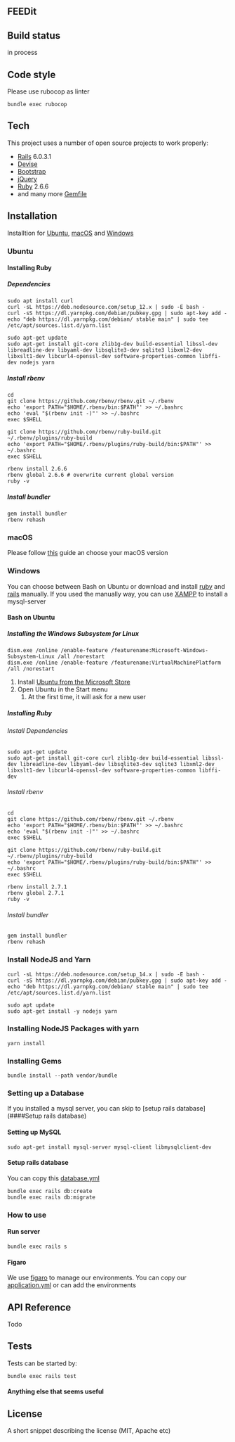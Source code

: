 ## FEEDit

## Build status
in process


## Code style
Please use rubocop as linter
```shell script
bundle exec rubocop
``` 

## Tech

This project uses a number of open source projects to work properly:
* [Rails] 6.0.3.1
* [Devise]
* [Bootstrap]
* [jQuery]
* [Ruby] 2.6.6
* and many more [Gemfile](Gemfile)

## Installation
Installtion for [Ubuntu](#ubuntu), [macOS](#macOS) and [Windows](#windows)

### Ubuntu

#### Installing Ruby

##### Dependencies

```shell script
sudo apt install curl
curl -sL https://deb.nodesource.com/setup_12.x | sudo -E bash -
curl -sS https://dl.yarnpkg.com/debian/pubkey.gpg | sudo apt-key add -
echo "deb https://dl.yarnpkg.com/debian/ stable main" | sudo tee /etc/apt/sources.list.d/yarn.list

sudo apt-get update
sudo apt-get install git-core zlib1g-dev build-essential libssl-dev libreadline-dev libyaml-dev libsqlite3-dev sqlite3 libxml2-dev libxslt1-dev libcurl4-openssl-dev software-properties-common libffi-dev nodejs yarn
```
##### Install rbenv

```shell script
cd
git clone https://github.com/rbenv/rbenv.git ~/.rbenv
echo 'export PATH="$HOME/.rbenv/bin:$PATH"' >> ~/.bashrc
echo 'eval "$(rbenv init -)"' >> ~/.bashrc
exec $SHELL

git clone https://github.com/rbenv/ruby-build.git ~/.rbenv/plugins/ruby-build
echo 'export PATH="$HOME/.rbenv/plugins/ruby-build/bin:$PATH"' >> ~/.bashrc
exec $SHELL

rbenv install 2.6.6
rbenv global 2.6.6 # overwrite current global version
ruby -v
```
##### Install bundler

```shell script
gem install bundler
rbenv rehash
```
### macOS

Please follow [this](https://gorails.com/setup/osx/10.15-catalina) guide an choose your macOS version
### Windows

You can choose between Bash on Ubuntu or download and install [ruby](https://rubyinstaller.org/downloads/) and [rails](http://railsinstaller.org/en) manually. If you used the manually way, you can use [XAMPP](https://www.apachefriends.org/de/index.html) to install a mysql-server
#### Bash on Ubuntu

##### Installing the Windows Subsystem for Linux

```shell script
dism.exe /online /enable-feature /featurename:Microsoft-Windows-Subsystem-Linux /all /norestart
dism.exe /online /enable-feature /featurename:VirtualMachinePlatform /all /norestart
```
1. Install [Ubuntu from the Microsoft Store](https://www.microsoft.com/en-us/p/ubuntu/9nblggh4msv6)
2. Open Ubuntu in the Start menu
    1. At the first time, it will ask for a new user
##### Installing Ruby

###### Install Dependencies

```shell script
sudo apt-get update
sudo apt-get install git-core curl zlib1g-dev build-essential libssl-dev libreadline-dev libyaml-dev libsqlite3-dev sqlite3 libxml2-dev libxslt1-dev libcurl4-openssl-dev software-properties-common libffi-dev
```
###### Install rbenv

```shell script
cd
git clone https://github.com/rbenv/rbenv.git ~/.rbenv
echo 'export PATH="$HOME/.rbenv/bin:$PATH"' >> ~/.bashrc
echo 'eval "$(rbenv init -)"' >> ~/.bashrc
exec $SHELL

git clone https://github.com/rbenv/ruby-build.git ~/.rbenv/plugins/ruby-build
echo 'export PATH="$HOME/.rbenv/plugins/ruby-build/bin:$PATH"' >> ~/.bashrc
exec $SHELL

rbenv install 2.7.1
rbenv global 2.7.1
ruby -v
```
###### Install bundler

```shell script
gem install bundler
rbenv rehash
```
### Install NodeJS and Yarn

```shell script
curl -sL https://deb.nodesource.com/setup_14.x | sudo -E bash -
curl -sS https://dl.yarnpkg.com/debian/pubkey.gpg | sudo apt-key add -
echo "deb https://dl.yarnpkg.com/debian/ stable main" | sudo tee /etc/apt/sources.list.d/yarn.list

sudo apt update
sudo apt-get install -y nodejs yarn
```
### Installing NodeJS Packages with yarn

```shell script
yarn install
```
### Installing Gems

```shell script
bundle install --path vendor/bundle
```
### Setting up a Database

If you installed a mysql server, you can skip to [setup rails database](####Setup rails database)
#### Setting up MySQL

```shell script
sudo apt-get install mysql-server mysql-client libmysqlclient-dev
```
#### Setup rails database 

You can copy this [database.yml](config/database.example.yml)
```shell script
bundle exec rails db:create
bundle exec rails db:migrate
```

### How to use
#### Run server
```shell script
bundle exec rails s
```
#### Figaro
We use [figaro](https://github.com/laserlemon/figaro) to manage our environments. You can copy our [application.yml](config/application.example.yml) or can add the environments

## API Reference

Todo

## Tests

Tests can be started by: 
```shell script
bundle exec rails test
```

#### Anything else that seems useful

## License
A short snippet describing the license (MIT, Apache etc)

[rails]: <https://rubyonrails.org/>
[devise]: <https://github.com/heartcombo/devise>
[bootstrap]: <https://getbootstrap.com/>
[jQuery]: <https://api.jquery.com/>
[ruby]: <https://www.ruby-lang.org/de/>

